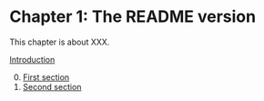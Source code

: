 # Chapter 1: The README version

This chapter is about XXX.

[Introduction](00-intro.md)

0. [First section](01-first-section.md)
0. [Second section](02-second-section.md)
